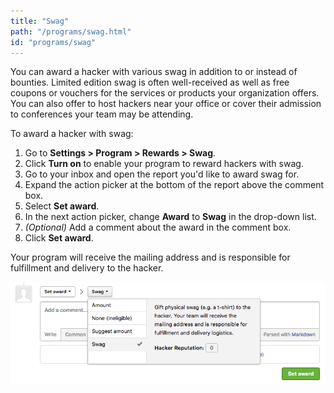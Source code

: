 ```yaml
---
title: "Swag"
path: "/programs/swag.html"
id: "programs/swag"
---
```


You can award a hacker with various swag in addition to or instead of bounties. Limited edition swag is often well-received as well as free coupons or vouchers for the services or products your organization offers. You can also offer to host hackers near your office or cover their admission to conferences your team may be attending. 

To award a hacker with swag:
1. Go to **Settings > Program > Rewards > Swag**. 
2. Click **Turn on** to enable your program to reward hackers with swag. 
3. Go to your inbox and open the report you'd like to award swag for.
4. Expand the action picker at the bottom of the report above the comment box.
5. Select **Set award**.
6. In the next action picker, change **Award** to **Swag** in the drop-down list. 
7. *(Optional)* Add a comment about the award in the comment box.
8. Click **Set award**. 

Your program will receive the mailing address and is responsible for fulfillment and delivery to the hacker. 

![swag](./images/swag.png)
